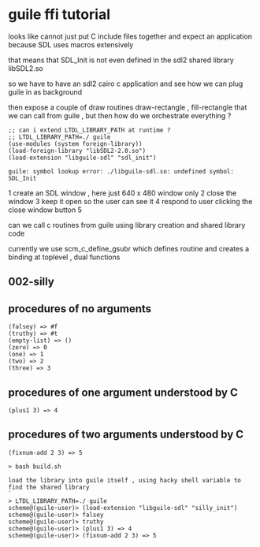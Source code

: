 # guile ffi tutorial

looks like cannot just put C include files together and expect an application because SDL uses macros extensively

that means that SDL_Init is not even defined in the sdl2 shared library libSDL2.so

so we have to have an sdl2 cairo c application and see how we can plug guile in as background

then expose a couple of draw routines draw-rectangle , fill-rectangle that we can call from guile , but then how do we orchestrate everything ?



```
;; can i extend LTDL_LIBRARY_PATH at runtime ?
;; LTDL_LIBRARY_PATH=./ guile
(use-modules (system foreign-library))
(load-foreign-library "libSDL2-2.0.so")
(load-extension "libguile-sdl" "sdl_init")

guile: symbol lookup error: ./libguile-sdl.so: undefined symbol: SDL_Init
```



1 create an SDL window , here just 640 x 480 window only
2 close the window
3 keep it open so the user can see it
4 respond to user clicking the close window button
5 <todo>



can we call c routines from guile using library creation and shared library code

currently we use scm_c_define_gsubr which defines routine and creates a binding at toplevel , dual functions

## 002-silly

## procedures of no arguments
```
(falsey) => #f
(truthy) => #t
(empty-list) => ()
(zero) => 0
(one) => 1
(two) => 2
(three) => 3
```

## procedures of one argument understood by C
```
(plus1 3) => 4
```

## procedures of two arguments understood by C

```
(fixnum-add 2 3) => 5
```


```
> bash build.sh

load the library into guile itself , using hacky shell variable to find the shared library
`
> LTDL_LIBRARY_PATH=./ guile 
scheme@(guile-user)> (load-extension "libguile-sdl" "silly_init")
scheme@(guile-user)> falsey
scheme@(guile-user)> truthy
scheme@(guile-user)> (plus1 3) => 4
scheme@(guile-user)> (fixnum-add 2 3) => 5

```



